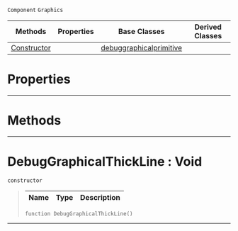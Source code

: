  `Component` `Graphics`



|Methods|Properties|Base Classes|Derived Classes|
|---|---|---|---|
|[ Constructor](debuggraphicalthickline.md#debuggraphicalthickline)| |[debuggraphicalprimitive](debuggraphicalprimitive.md)| |


 #  Properties


---  
 #  Methods


---  
 #  DebugGraphicalThickLine : Void

 `constructor`

> 
> |Name|Type|Description|
> |---|---|---|
> ``` lang=cpp, name=Nada
> function DebugGraphicalThickLine()
> ``` 


---  
 

 